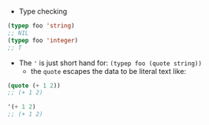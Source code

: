 

- Type checking

```lisp
(typep foo 'string)
;; NIL
(typep foo 'integer)
;; T
```

- The `'` is just short hand for: `(typep foo (quote string))`
  - the `quote` escapes the data to be literal text like:

```lisp
(quote (+ 1 2))
;; (+ 1 2)

'(+ 1 2)
;; (+ 1 2)
```
